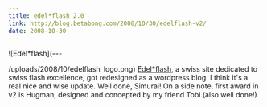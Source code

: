 ```yaml
---
title: edel*flash 2.0
link: http://blog.betabong.com/2008/10/30/edelflash-v2/
date: 2008-10-30
---
```



![Edel*flash](---

/uploads/2008/10/edelflash_logo.png) [Edel*flash](http://edelflash.ch), a swiss site dedicated to swiss flash excellence, got redesigned as a wordpress blog. I think it's a real nice and wise update. Well done, Simurai! On a side note, first award in v2 is Hugman, designed and concepted by my friend Tobi (also well done!)
